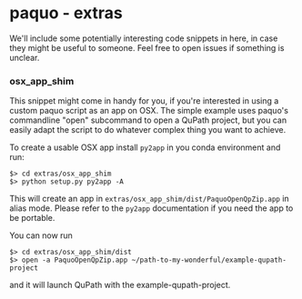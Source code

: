# paquo - extras

We'll include some potentially interesting code snippets in here, in case they might be useful to someone.
Feel free to open issues if something is unclear.

### osx_app_shim

This snippet might come in handy for you, if you're interested in using a custom paquo script as an app on OSX.
The simple example uses paquo's commandline "open" subcommand to open a QuPath project, but you can easily adapt the
script to do whatever complex thing you want to achieve.

To create a usable OSX app install `py2app` in you conda environment and run:

```console
$> cd extras/osx_app_shim
$> python setup.py py2app -A
``` 
 
This will create an app in `extras/osx_app_shim/dist/PaquoOpenQpZip.app` in alias mode.
Please refer to the `py2app` documentation if you need the app to be portable.

You can now run
```console
$> cd extras/osx_app_shim/dist
$> open -a PaquoOpenQpZip.app ~/path-to-my-wonderful/example-qupath-project
``` 
and it will launch QuPath with the example-qupath-project.
